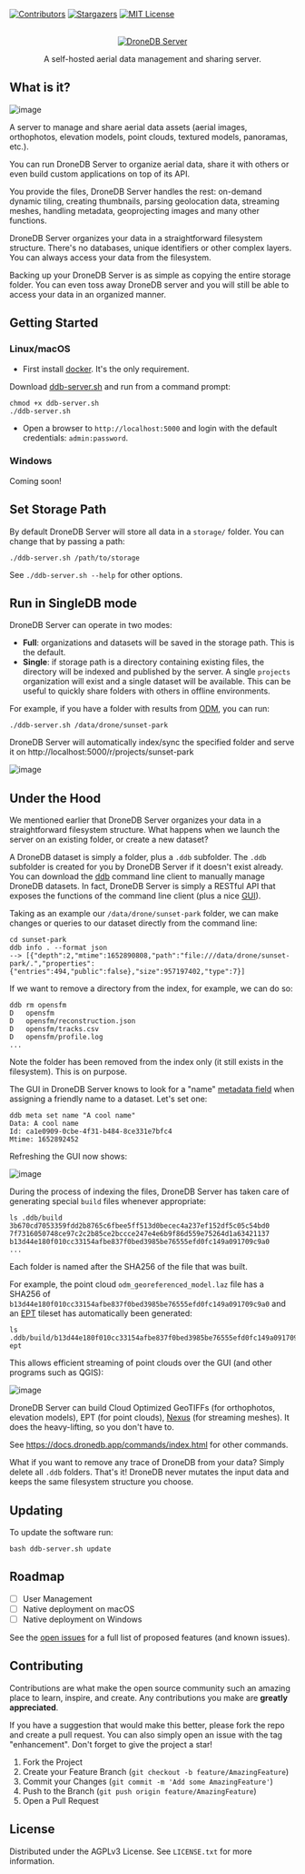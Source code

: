 [![Contributors][contributors-shield]][contributors-url]
[![Stargazers][stars-shield]][stars-url]
[![MIT License][license-shield]][license-url]

<!-- PROJECT LOGO -->
<br />
<div align="center">
  <a href="https://github.com/DroneDB/Server">
    <img src="https://user-images.githubusercontent.com/1951843/168909537-8523662e-766d-41e6-8b9b-60f37e5f168d.png" alt="DroneDB Server">
  </a>

  <p align="center">
    A self-hosted aerial data management and sharing server.
  </p>
</div>

## What is it?

![image](https://user-images.githubusercontent.com/1951843/168910096-ed819236-4945-4c0a-bf34-5d3223961697.png)

A server to manage and share aerial data assets (aerial images, orthophotos, elevation models, point clouds, textured models, panoramas, etc.).

You can run DroneDB Server to organize aerial data, share it with others or even build custom applications on top of its API.

You provide the files, DroneDB Server handles the rest: on-demand dynamic tiling, creating thumbnails, parsing geolocation data, streaming meshes, handling metadata, geoprojecting images and many other functions.

DroneDB Server organizes your data in a straightforward filesystem structure. There's no databases, unique identifiers or other complex layers. You can always access your data from the filesystem.

Backing up your DroneDB Server is as simple as copying the entire storage folder. You can even toss away DroneDB server and you will still be able to access your data in an organized manner.

<!-- GETTING STARTED -->
## Getting Started

### Linux/macOS

 * First install [docker](https://www.docker.com/). It's the only requirement.

Download [ddb-server.sh](https://raw.githubusercontent.com/DroneDB/Server/master/ddb-server.sh) and run from a command prompt:

```
chmod +x ddb-server.sh
./ddb-server.sh
```

 * Open a browser to `http://localhost:5000` and login with the default credentials: `admin:password`.

### Windows

Coming soon!

## Set Storage Path

By default DroneDB Server will store all data in a `storage/` folder. You can change that by passing a path:

```
./ddb-server.sh /path/to/storage
```

See `./ddb-server.sh --help` for other options.

## Run in SingleDB mode

DroneDB Server can operate in two modes: 

 * **Full**: organizations and datasets will be saved in the storage path. This is the default.
 * **Single**: if storage path is a directory containing existing files, the directory will be indexed and published by the server. A single `projects` organization will exist and a single dataset will be available. This can be useful to quickly share folders with others in offline environments.

For example, if you have a folder with results from [ODM](https://github.com/OpenDroneMap/ODM), you can run:

```
./ddb-server.sh /data/drone/sunset-park
```

DroneDB Server will automatically index/sync the specified folder and serve it on http://localhost:5000/r/projects/sunset-park

![image](https://user-images.githubusercontent.com/1951843/169094873-923dc83e-ca3e-4584-8ee4-7d318099474f.png)

## Under the Hood

We mentioned earlier that DroneDB Server organizes your data in a straightforward filesystem structure. What happens when we launch the server on an existing folder, or create a new dataset?

A DroneDB dataset is simply a folder, plus a `.ddb` subfolder. The `.ddb` subfolder is created for you by DroneDB Server if it doesn't exist already. You can download the [ddb](https://docs.dronedb.app/download.html#client) command line client to manually manage DroneDB datasets. In fact, DroneDB Server is simply a RESTful API that exposes the functions of the command line client (plus a nice [GUI](https://github.com/DroneDB/Hub)).

Taking as an example our `/data/drone/sunset-park` folder, we can make changes or queries to our dataset directly from the command line:

```
cd sunset-park
ddb info . --format json
--> [{"depth":2,"mtime":1652890808,"path":"file:///data/drone/sunset-park/.","properties":{"entries":494,"public":false},"size":957197402,"type":7}]
```

If we want to remove a directory from the index, for example, we can do so:

```
ddb rm opensfm
D	opensfm
D	opensfm/reconstruction.json
D	opensfm/tracks.csv
D	opensfm/profile.log
...
```

Note the folder has been removed from the index only (it still exists in the filesystem). This is on purpose.

The GUI in DroneDB Server knows to look for a "name" [metadata field](https://docs.dronedb.app/commands/meta.html) when assigning a friendly name to a dataset. Let's set one:

```
ddb meta set name "A cool name"
Data: A cool name
Id: ca1e0909-0cbe-4f31-b484-8ce331e7bfc4
Mtime: 1652892452
```

Refreshing the GUI now shows:

![image](https://user-images.githubusercontent.com/1951843/169097993-10b8b877-f6f6-4dca-891c-a3ae630588d8.png)

During the process of indexing the files, DroneDB Server has taken care of generating special `build` files whenever appropriate:

```
ls .ddb/build
3b670cd7053359fdd2b8765c6fbee5ff513d0becec4a237ef152df5c05c54bd0
7f7316050748ce97c2c2b85ce2bccce247e4e6b9f86d559e75264d1a63421137
b13d44e180f010cc33154afbe837f0bed3985be76555efd0fc149a091709c9a0
...
```

Each folder is named after the SHA256 of the file that was built.

For example, the point cloud `odm_georeferenced_model.laz` file has a SHA256 of `b13d44e180f010cc33154afbe837f0bed3985be76555efd0fc149a091709c9a0` and an [EPT](https://entwine.io/) tileset has automatically been generated:

```
ls .ddb/build/b13d44e180f010cc33154afbe837f0bed3985be76555efd0fc149a091709c9a0
ept
```

This allows efficient streaming of point clouds over the GUI (and other programs such as QGIS):

![image](https://user-images.githubusercontent.com/1951843/169099089-6c4cae34-a22a-44c9-9e24-77be8f2a2967.png)

DroneDB Server can build Cloud Optimized GeoTIFFs (for orthophotos, elevation models), EPT (for point clouds), [Nexus](https://github.com/cnr-isti-vclab/nexus) (for streaming meshes). It does the heavy-lifting, so you don't have to.

See https://docs.dronedb.app/commands/index.html for other commands.

What if you want to remove any trace of DroneDB from your data? Simply delete all `.ddb` folders. That's it! DroneDB never mutates the input data and keeps the same filesystem structure you choose.

## Updating

To update the software run:

```
bash ddb-server.sh update
```

## Roadmap

- [ ] User Management
- [ ] Native deployment on macOS
- [ ] Native deployment on Windows

See the [open issues](https://github.com/DroneDB/Server/issues) for a full list of proposed features (and known issues).

## Contributing

Contributions are what make the open source community such an amazing place to learn, inspire, and create. Any contributions you make are **greatly appreciated**.

If you have a suggestion that would make this better, please fork the repo and create a pull request. You can also simply open an issue with the tag "enhancement".
Don't forget to give the project a star!

1. Fork the Project
2. Create your Feature Branch (`git checkout -b feature/AmazingFeature`)
3. Commit your Changes (`git commit -m 'Add some AmazingFeature'`)
4. Push to the Branch (`git push origin feature/AmazingFeature`)
5. Open a Pull Request

## License

Distributed under the AGPLv3 License. See `LICENSE.txt` for more information.

[contributors-shield]: https://img.shields.io/github/contributors/DroneDB/Server.svg?style=for-the-badge
[contributors-url]: https://github.com/DroneDB/Server/graphs/contributors
[stars-shield]: https://img.shields.io/github/stars/DroneDB/Server.svg?style=for-the-badge
[stars-url]: https://github.com/DroneDB/Server/stargazers
[license-shield]: https://img.shields.io/github/license/DroneDB/Server.svg?style=for-the-badge
[license-url]: https://github.com/DroneDB/Server/blob/master/LICENSE.txt
[product-screenshot]: images/screenshot.png